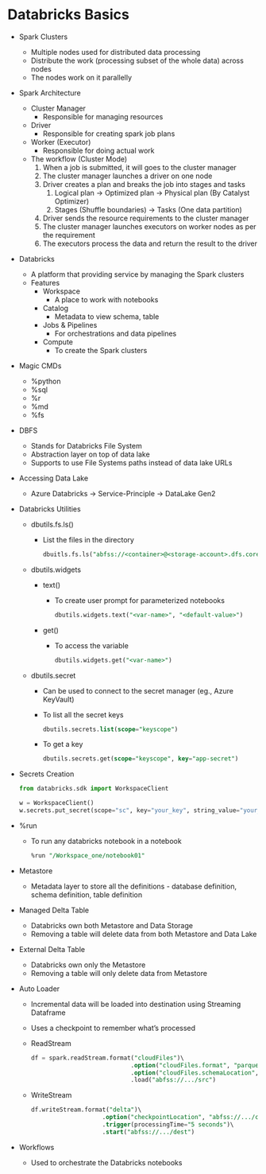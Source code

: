 # Databricks Basics

- Spark Clusters
    - Multiple nodes used for distributed data processing
    - Distribute the work (processing subset of the whole data) across nodes
    - The nodes work on it parallelly
- Spark Architecture
    - Cluster Manager
        - Responsible for managing resources
    - Driver
        - Responsible for creating spark job plans
    - Worker (Executor)
        - Responsible for doing actual work
    - The workflow (Cluster Mode)
        1. When a job is submitted, it will goes to the cluster manager
        2. The cluster manager launches a driver on one node
        3. Driver creates a plan and breaks the job into stages and tasks
            1. Logical plan → Optimized plan → Physical plan (By Catalyst Optimizer)
            2. Stages (Shuffle boundaries) → Tasks (One data partition)
        4. Driver sends the resource requirements to the cluster manager
        5. The cluster manager launches executors on worker nodes as per the requirement
        6. The executors process the data and return the result to the driver
- Databricks
    - A platform that providing service by managing the Spark clusters
    - Features
        - Workspace
            - A place to work with notebooks
        - Catalog
            - Metadata to view schema, table
        - Jobs & Pipelines
            - For orchestrations and data pipelines
        - Compute
            - To create the Spark clusters
- Magic CMDs
    - %python
    - %sql
    - %r
    - %md
    - %fs
- DBFS
    - Stands for Databricks File System
    - Abstraction layer on top of data lake
    - Supports to use File Systems paths instead of data lake URLs
- Accessing Data Lake
    - Azure Databricks → Service-Principle → DataLake Gen2
- Databricks Utilities
    - dbutils.fs.ls()
        - List the files in the directory
            
            ```sql
            dbuitls.fs.ls("abfss://<container>@<storage-account>.dfs.core.windows.net/")
            ```
            
    - dbutils.widgets
        - text()
            - To create user prompt for parameterized notebooks
                
                ```sql
                dbutils.widgets.text("<var-name>", "<default-value>")
                ```
                
        - get()
            - To access the variable
                
                ```sql
                dbutils.widgets.get("<var-name>")
                ```
                
    - dbutils.secret
        - Can be used to connect to the secret manager (eg., Azure KeyVault)
        - To list all the secret keys
            
            ```sql
            dbutils.secrets.list(scope="keyscope")
            ```
            
        - To get a key
            
            ```sql
            dbutils.secrets.get(scope="keyscope", key="app-secret")
            ```
            
- Secrets Creation
    
    ```python
    from databricks.sdk import WorkspaceClient
    
    w = WorkspaceClient()
    w.secrets.put_secret(scope="sc", key="your_key", string_value="your_key_info")
    ```
    
- %run
    - To run any databricks notebook in a notebook
        
        ```sql
        %run "/Workspace_one/notebook01"
        ```
        
- Metastore
    - Metadata layer to store all the definitions - database definition, schema definition, table definition
- Managed Delta Table
    - Databricks own both Metastore and Data Storage
    - Removing a table will delete data from both Metastore and Data Lake
- External Delta Table
    - Databricks own only the Metastore
    - Removing a table will only delete data from Metastore
- Auto Loader
    - Incremental data will be loaded into destination using Streaming Dataframe
    - Uses a checkpoint to remember what’s processed
    - ReadStream
        
        ```sql
        df = spark.readStream.format("cloudFiles")\
        							.option("cloudFiles.format", "parquet")\
        							.option("cloudFiles.schemaLocation", "abfss://.../checkpoint")\
        							.load("abfss://.../src")
        ```
        
    - WriteStream
        
        ```sql
        df.writeStream.format("delta")\
        					.option("checkpointLocation", "abfss://.../checkpoint")\
        					.trigger(processingTime="5 seconds")\
        					.start("abfss://.../dest")
        ```
        
- Workflows
    - Used to orchestrate the Databricks notebooks